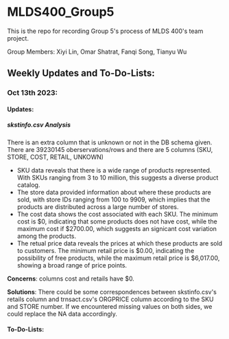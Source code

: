 # MLDS400_Group5
This is the repo for recording Group 5's process of MLDS 400's team project.

Group Members: Xiyi Lin, Omar Shatrat, Fanqi Song, Tianyu Wu

## Weekly Updates and To-Do-Lists:
### Oct 13th 2023:
#### Updates:


##### skstinfo.csv Analysis

There is an extra column that is unknown or not in the DB schema given. There are 39230145 oberservations/rows and there are 5 columns (SKU, STORE, COST, RETAIL, UNKOWN)

- SKU data reveals that there is a wide range of products represented. With SKUs ranging from 3 to 10 million, this suggests a diverse product catalog.
- The store data provided information about where these products are sold, with store IDs ranging from 100 to 9909, which implies that the products are distributed across a large number of stores.
- The cost data shows the cost associated with each SKU. The minimum cost is \$0, indicating that some products does not have cost, while the maximum cost if \$2700.00, which suggests an signicant cost variation among the products.
- The retual price data reveals the prices at which these products are sold to customers. The minimum retail price is \$0.00, indicating the possibility of free products, while the maximum retail price is \$6,017.00, showing a broad range of price points.

**Concerns**: columns cost and retails have \$0.

**Solutions**: There could be some correspondences between skstinfo.csv's retails column and trnsact.csv's ORGPRICE column according to the SKU and STORE number. If we encountered missing values on both sides, we could replace the NA data accordingly.


#### To-Do-Lists:

